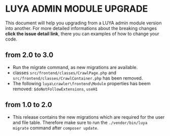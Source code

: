 # LUYA ADMIN MODULE UPGRADE

This document will help you upgrading from a LUYA admin module version into another. For more detailed informations about the breaking changes **click the issue detail link**, there you can examples of how to change your code.

## from 2.0 to 3.0

+ Run the migrate command, as new migrations are available.
+ classes `src/frontend/classes/CrawlPage.php` and `src/frontend/classes/CrawlContainer.php` has been removed.
+ The following `luya\crawler\frontend\Module` properties has beem removed: `$doNotFollowExtensions`, `useH1`

## from 1.0 to 2.0

+ This release contains the new migrations which are required for the user and file table. Therefore make sure to run the `./vendor/bin/luya migrate` command after `composer update`.